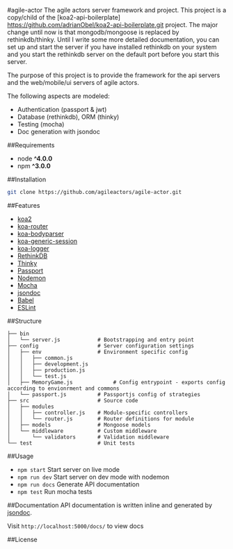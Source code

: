 #agile-actor
The agile actors server framework and project.
This project is a copy/child of the [koa2-api-boilerplate]
https://github.com/adrianObel/koa2-api-boilerplate.git project.
The major change until now is that mongodb/mongoose is replaced by rethinkdb/thinky. Until I write some more detailed documentation, you
can set up and start the server if you have installed rethinkdb on your system and you start the rethinkdb server on the default port before you start this server.

The purpose of this project is to provide the framework for the api servers and the web/mobile/ui servers of agile actors.

The following aspects are modeled:

* Authentication (passport & jwt)
* Database (rethinkdb), ORM (thinky)
* Testing (mocha)
* Doc generation with jsondoc

##Requirements
* node __^4.0.0__
* npm __^3.0.0__

##Installation
```bash
git clone https://github.com/agileactors/agile-actor.git
```

##Features
* [koa2](https://github.com/koajs/koa/tree/v2.x)
* [koa-router](https://github.com/alexmingoia/koa-router)
* [koa-bodyparser](https://github.com/koajs/bodyparser)
* [koa-generic-session](https://github.com/koajs/generic-session)
* [koa-logger](https://github.com/koajs/logger)
* [RethinkDB](http://rethinkdb.com/)
* [Thinky](https://github.com/neumino/thinky)
* [Passport](http://passportjs.org/)
* [Nodemon](http://nodemon.io/)
* [Mocha](https://mochajs.org/)
* [jsondoc](http://apidocjs.com/)
* [Babel](https://github.com/babel/babel)
* [ESLint](http://eslint.org/)

##Structure
```
├── bin
│   └── server.js            # Bootstrapping and entry point
├── config                   # Server configuration settings
│   ├── env                  # Environment specific config
│   │   ├── common.js
│   │   ├── development.js
│   │   ├── production.js
│   │   └── test.js
│   ├── MemoryGame.js             # Config entrypoint - exports config according to envionrment and commons
│   └── passport.js          # Passportjs config of strategies
├── src                      # Source code
│   ├── modules
│   │   ├── controller.js    # Module-specific controllers
│   │   └── router.js        # Router definitions for module
│   ├── models               # Mongoose models
│   └── middleware           # Custom middleware
│       └── validators       # Validation middleware
└── test                     # Unit tests
```

##Usage
* `npm start` Start server on live mode
* `npm run dev` Start server on dev mode with nodemon
* `npm run docs` Generate API documentation
* `npm test` Run mocha tests

##Documentation
API documentation is written inline and generated by [jsondoc](http://apidocjs.com/).

Visit `http://localhost:5000/docs/` to view docs

##License
